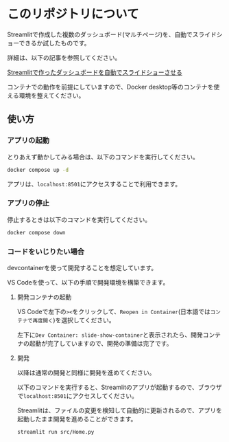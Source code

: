 # このリポジトリについて

Streamlitで作成した複数のダッシュボード(マルチページ)を、自動でスライドショーできるか試したものです。

詳細は、以下の記事を参照してください。

[Streamlitで作ったダッシュボードを自動でスライドショーさせる](https://zenn.dev/0msys/articles/6706370656478a)

コンテナでの動作を前提にしていますので、Docker desktop等のコンテナを使える環境を整えてください。


## 使い方

### アプリの起動

とりあえず動かしてみる場合は、以下のコマンドを実行してください。

```bash
docker compose up -d
```

アプリは、`localhost:8501`にアクセスすることで利用できます。


### アプリの停止

停止するときは以下のコマンドを実行してください。

```bash
docker compose down
```


### コードをいじりたい場合

devcontainerを使って開発することを想定しています。

VS Codeを使って、以下の手順で開発環境を構築できます。

1. 開発コンテナの起動

    VS Codeで左下の`><`をクリックして、`Reopen in Container`(日本語では`コンテナで再度開く`)を選択してください。

    左下に`Dev Container: slide-show-container`と表示されたら、開発コンテナの起動が完了していますので、開発の準備は完了です。

1. 開発

    以降は通常の開発と同様に開発を進めてください。

    以下のコマンドを実行すると、Streamlitのアプリが起動するので、ブラウザで`localhost:8501`にアクセスしてください。

    Streamlitは、ファイルの変更を検知して自動的に更新されるので、アプリを起動したまま開発を進めることができます。

    ```bash
    streamlit run src/Home.py
    ```
